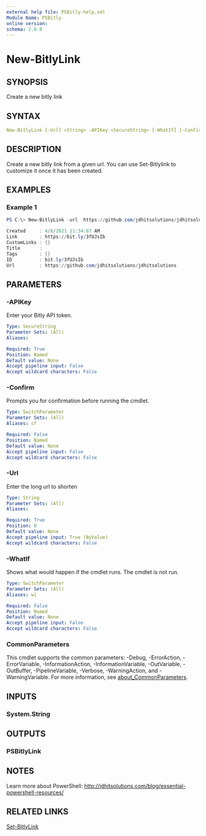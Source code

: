 ```yaml
---
external help file: PSBitly-help.xml
Module Name: PSBitly
online version:
schema: 2.0.0
---
```


# New-BitlyLink

## SYNOPSIS

Create a new bitly link

## SYNTAX

```yaml
New-BitlyLink [-Url] <String> -APIKey <SecureString> [-WhatIf] [-Confirm] [<CommonParameters>]
```

## DESCRIPTION

Create a new bitly link from a given url. You can use Set-Bitlylink to customize it once it has been created.

## EXAMPLES

### Example 1

```powershell
PS C:\> New-BitlyLink -url  https://github.com/jdhitsolutions/jdhitsolutions

Created     : 4/8/2021 11:34:07 AM
Link        : https://bit.ly/3fUJsIb
CustomLinks : {}
Title       :
Tags        : {}
ID          : bit.ly/3fUJsIb
Url         : https://github.com/jdhitsolutions/jdhitsolutions
```

## PARAMETERS

### -APIKey

Enter your Bitly API token.

```yaml
Type: SecureString
Parameter Sets: (All)
Aliases:

Required: True
Position: Named
Default value: None
Accept pipeline input: False
Accept wildcard characters: False
```

### -Confirm

Prompts you for confirmation before running the cmdlet.

```yaml
Type: SwitchParameter
Parameter Sets: (All)
Aliases: cf

Required: False
Position: Named
Default value: None
Accept pipeline input: False
Accept wildcard characters: False
```

### -Url

Enter the long url to shorten

```yaml
Type: String
Parameter Sets: (All)
Aliases:

Required: True
Position: 0
Default value: None
Accept pipeline input: True (ByValue)
Accept wildcard characters: False
```

### -WhatIf

Shows what would happen if the cmdlet runs.
The cmdlet is not run.

```yaml
Type: SwitchParameter
Parameter Sets: (All)
Aliases: wi

Required: False
Position: Named
Default value: None
Accept pipeline input: False
Accept wildcard characters: False
```

### CommonParameters

This cmdlet supports the common parameters: -Debug, -ErrorAction, -ErrorVariable, -InformationAction, -InformationVariable, -OutVariable, -OutBuffer, -PipelineVariable, -Verbose, -WarningAction, and -WarningVariable. For more information, see [about_CommonParameters](http://go.microsoft.com/fwlink/?LinkID=113216).

## INPUTS

### System.String

## OUTPUTS

### PSBitlyLink

## NOTES

Learn more about PowerShell:
http://jdhitsolutions.com/blog/essential-powershell-resources/

## RELATED LINKS

[Set-BitlyLink](Set-BitlyLink.md)
